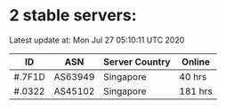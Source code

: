 # 2 stable servers:

Latest update at: Mon Jul 27 05:10:11 UTC 2020

| ID | ASN | Server Country | Online |
| -- | --- | -------------- | ------ |
| #.7F1D | AS63949 | Singapore | 40 hrs |
| #.0322 | AS45102 | Singapore | 181 hrs |

